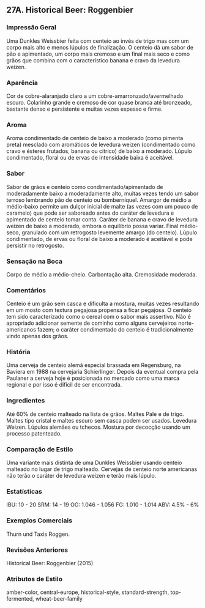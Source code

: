 ## 27A. Historical Beer: Roggenbier

### Impressão Geral

Uma Dunkles Weissbier feita com centeio ao invés de trigo mas com um corpo mais alto e menos lúpulos de finalização. O centeio dá um sabor de pão e apimentado, um corpo mais cremoso e um final mais seco e como grãos que combina com o característico banana e cravo da levedura weizen.

### Aparência

Cor de cobre-alaranjado claro a um cobre-amarronzado/avermelhado escuro. Colarinho grande e cremoso de cor quase branca até bronzeado, bastante denso e persistente e muitas vezes espesso e firme.

### Aroma

Aroma condimentado de centeio de baixo a moderado (como pimenta preta) mesclado com aromáticos de levedura weizen (condimentado como cravo e ésteres frutados, banana ou cítrico) de baixo a moderado. Lúpulo condimentado, floral ou de ervas de intensidade baixa é aceitável.

### Sabor

Sabor de grãos e centeio como condimentado/apimentado de moderadamente baixo a moderadamente alto, muitas vezes tendo um sabor terroso lembrando pão de centeio ou bomberníquel. Amargor de médio a médio-baixo permite um dulçor inicial de malte (as vezes com um pouco de caramelo) que pode ser saboreado antes do caráter de levedura e apimentado de centeio tomar conta. Caráter de banana e cravo de levedura weizen de baixo a moderado, embora o equilíbrio possa variar. Final médio-seco, granulado com um retrogosto levemente amargo (do centeio). Lúpulo condimentado, de ervas ou floral de baixo a moderado é aceitável e pode persistir no retrogosto.

### Sensação na Boca

Corpo de médio a médio-cheio. Carbontação alta. Cremosidade moderada.

### Comentários

Centeio é um grão sem casca e dificulta a mostura, muitas vezes resultando em um mosto com textura pegajosa propensa a ficar pegajosa. O centeio tem sido caracterizado como o cereal com o sabor mais assertivo. Não é apropriado adicionar semente de cominho como alguns cervejeiros norte-americanos fazem; o caráter condimentado do centeio é tradicionalmente vindo apenas dos grãos.

### História

Uma cerveja de centeio alemã especial brassada em Regensburg, na Baviera em 1988 na cervejaria Schierlinger. Depois da eventual compra pela Paulaner a cerveja hoje é posicionada no mercado como uma marca regional e por isso é difícil de ser encontrada.

### Ingredientes

Até 60% de centeio malteado na lista de grãos. Maltes Pale e de trigo. Maltes tipo cristal e maltes escuro sem casca podem ser usados. Levedura Weizen. Lúpulos alemães ou tchecos. Mostura por decocção usando um processo patenteado.

### Comparação de Estilo

Uma variante mais distinta de uma Dunkles Weissbier usando centeio malteado no lugar de trigo malteado. Cervejas de centeio norte americanas não terão o caráter de levedura weizen e terão mais lúpulo.

### Estatísticas

IBU: 10 - 20
SRM: 14 - 19
OG: 1.046 - 1.056
FG: 1.010 - 1.014
ABV: 4.5% - 6%

### Exemplos Comerciais

Thurn und Taxis Roggen.

### Revisões Anteriores

Historical Beer: Roggenbier (2015)

### Atributos de Estilo

amber-color, central-europe, historical-style, standard-strength, top-fermented, wheat-beer-family